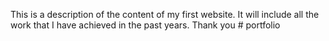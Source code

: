 This is a description of the content of my first website. It will include all the work that I have achieved in the past years. Thank you # portfolio
